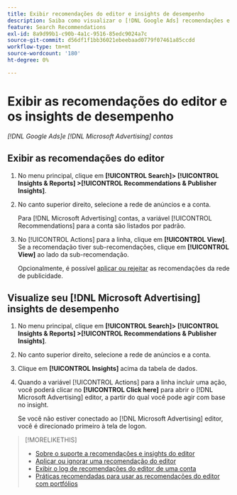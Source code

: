 ```yaml
---
title: Exibir recomendações do editor e insights de desempenho
description: Saiba como visualizar o [!DNL Google Ads] recomendações e [!DNL Microsoft Advertising] insights de desempenho para suas contas de rede de anúncios.
feature: Search Recommendations
exl-id: 8a9d99b1-c90b-4a1c-9516-85edc9024a7c
source-git-commit: d56df1f1bb36021ebeebaad0779f07461a85ccdd
workflow-type: tm+mt
source-wordcount: '180'
ht-degree: 0%

---
```


# Exibir as recomendações do editor e os insights de desempenho

*[!DNL Google Ads]e [!DNL Microsoft Advertising] contas*

## Exibir as recomendações do editor

1. No menu principal, clique em **[!UICONTROL Search]> [!UICONTROL Insights & Reports] >[!UICONTROL Recommendations & Publisher Insights]**.

1. No canto superior direito, selecione a rede de anúncios e a conta.

   Para [!DNL Microsoft Advertising] contas, a variável [!UICONTROL Recommendations] para a conta são listados por padrão.

1. No [!UICONTROL Actions] para a linha, clique em **[!UICONTROL View]**. Se a recomendação tiver sub-recomendações, clique em **[!UICONTROL View]** ao lado da sub-recomendação.

   Opcionalmente, é possível [aplicar ou rejeitar](recommendation-apply-dismiss.md) as recomendações da rede de publicidade.

## Visualize seu [!DNL Microsoft Advertising] insights de desempenho

1. No menu principal, clique em **[!UICONTROL Search]> [!UICONTROL Insights & Reports] >[!UICONTROL Recommendations & Publisher Insights]**.

1. No canto superior direito, selecione a rede de anúncios e a conta.

1. Clique em **[!UICONTROL Insights]** acima da tabela de dados.

1. Quando a variável [!UICONTROL Actions] para a linha incluir uma ação, você poderá clicar no **[!UICONTROL Click here]** para abrir o [!DNL Microsoft Advertising] editor, a partir do qual você pode agir com base no insight.

   Se você não estiver conectado ao [!DNL Microsoft Advertising] editor, você é direcionado primeiro à tela de logon.

>[!MORELIKETHIS]
>
>* [Sobre o suporte a recomendações e insights do editor](recommendation-support.md)
>* [Aplicar ou ignorar uma recomendação do editor](recommendation-apply-dismiss.md)
>* [Exibir o log de recomendações do editor de uma conta](recommendation-view-log.md)
>* [Práticas recomendadas para usar as recomendações do editor com portfólios](recommendation-best-practices.md)
